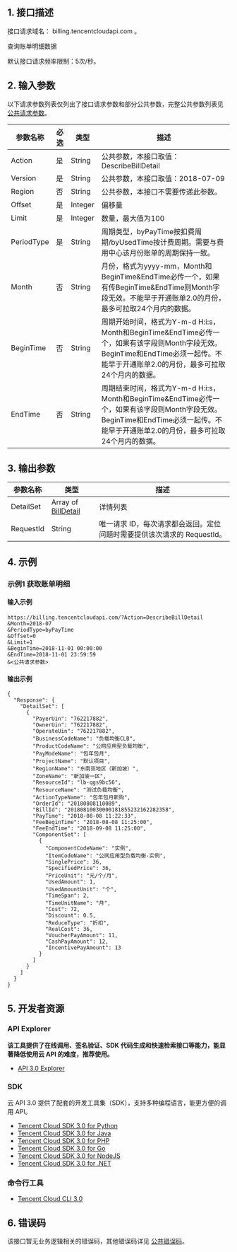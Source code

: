 ## 1. 接口描述

接口请求域名： billing.tencentcloudapi.com 。

查询账单明细数据

默认接口请求频率限制：5次/秒。

## 2. 输入参数

以下请求参数列表仅列出了接口请求参数和部分公共参数，完整公共参数列表见 [公共请求参数](/document/api/555/19173)。

| 参数名称 | 必选 | 类型 | 描述 |
|---------|---------|---------|---------|
| Action | 是 | String | 公共参数，本接口取值：DescribeBillDetail |
| Version | 是 | String | 公共参数，本接口取值：2018-07-09 |
| Region | 否 | String | 公共参数，本接口不需要传递此参数。 |
| Offset | 是 | Integer | 偏移量 |
| Limit | 是 | Integer | 数量，最大值为100 |
| PeriodType | 是 | String | 周期类型，byPayTime按扣费周期/byUsedTime按计费周期。需要与费用中心该月份账单的周期保持一致。 |
| Month | 否 | String | 月份，格式为yyyy-mm，Month和BeginTime&EndTime必传一个，如果有传BeginTime&EndTime则Month字段无效。不能早于开通账单2.0的月份，最多可拉取24个月内的数据。 |
| BeginTime | 否 | String | 周期开始时间，格式为Y-m-d H:i:s，Month和BeginTime&EndTime必传一个，如果有该字段则Month字段无效。BeginTime和EndTime必须一起传。不能早于开通账单2.0的月份，最多可拉取24个月内的数据。 |
| EndTime | 否 | String | 周期结束时间，格式为Y-m-d H:i:s，Month和BeginTime&EndTime必传一个，如果有该字段则Month字段无效。BeginTime和EndTime必须一起传。不能早于开通账单2.0的月份，最多可拉取24个月内的数据。 |

## 3. 输出参数

| 参数名称 | 类型 | 描述 |
|---------|---------|---------|
| DetailSet | Array of [BillDetail](/document/api/555/19183#BillDetail) | 详情列表|
| RequestId | String | 唯一请求 ID，每次请求都会返回。定位问题时需要提供该次请求的 RequestId。|

## 4. 示例

### 示例1 获取账单明细

#### 输入示例

```
https://billing.tencentcloudapi.com/?Action=DescribeBillDetail
&Month=2018-07
&PeriodType=byPayTime
&Offset=0
&Limit=1
&BeginTime=2018-11-01 00:00:00
&EndTime=2018-11-01 23:59:59
&<公共请求参数>
```

#### 输出示例

```
{
  "Response": {
    "DetailSet": [
      {
        "PayerUin": "762217882",
        "OwnerUin": "762217882",
        "OperateUin": "762217882",
        "BusinessCodeName": "负载均衡CLB",
        "ProductCodeName": "公网应用型负载均衡",
        "PayModeName": "包年包月",
        "ProjectName": "默认项目",
        "RegionName": "东南亚地区（新加坡）",
        "ZoneName": "新加坡一区",
        "ResourceId": "lb-qgs9bc56",
        "ResourceName": "测试负载均衡",
        "ActionTypeName": "包年包月新购",
        "OrderId": "20180808110089",
        "BillId": "20180810030000181855232162282358",
        "PayTime": "2018-08-08 11:22:33",
        "FeeBeginTime": "2018-08-08 11:25:00",
        "FeeEndTime": "2018-09-08 11:25:00",
        "ComponentSet": [
          {
            "ComponentCodeName": "实例",
            "ItemCodeName": "公网应用型负载均衡-实例",
            "SinglePrice": 36,
            "SpecifiedPrice": 36,
            "PriceUnit": "元/个/月",
            "UsedAmount": 1,
            "UsedAmountUnit": "个",
            "TimeSpan": 2,
            "TimeUnitName": "月",
            "Cost": 72,
            "Discount": 0.5,
            "ReduceType": "折扣",
            "RealCost": 36,
            "VoucherPayAmount": 11,
            "CashPayAmount": 12,
            "IncentivePayAmount": 13
          }
        ]
      }
    ]
  }
}
```


## 5. 开发者资源

### API Explorer

**该工具提供了在线调用、签名验证、SDK 代码生成和快速检索接口等能力，能显著降低使用云 API 的难度，推荐使用。**

* [API 3.0 Explorer](https://console.cloud.tencent.com/api/explorer?Product=billing&Version=2018-07-09&Action=DescribeBillDetail)

### SDK

云 API 3.0 提供了配套的开发工具集（SDK），支持多种编程语言，能更方便的调用 API。

* [Tencent Cloud SDK 3.0 for Python](https://github.com/TencentCloud/tencentcloud-sdk-python)
* [Tencent Cloud SDK 3.0 for Java](https://github.com/TencentCloud/tencentcloud-sdk-java)
* [Tencent Cloud SDK 3.0 for PHP](https://github.com/TencentCloud/tencentcloud-sdk-php)
* [Tencent Cloud SDK 3.0 for Go](https://github.com/TencentCloud/tencentcloud-sdk-go)
* [Tencent Cloud SDK 3.0 for NodeJS](https://github.com/TencentCloud/tencentcloud-sdk-nodejs)
* [Tencent Cloud SDK 3.0 for .NET](https://github.com/TencentCloud/tencentcloud-sdk-dotnet)

### 命令行工具

* [Tencent Cloud CLI 3.0](https://cloud.tencent.com/document/product/440/6176)

## 6. 错误码

该接口暂无业务逻辑相关的错误码，其他错误码详见 [公共错误码](/document/api/555/15694#.E5.85.AC.E5.85.B1.E9.94.99.E8.AF.AF.E7.A0.81)。
